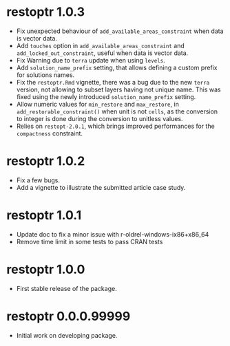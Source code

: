 # restoptr 1.0.3

- Fix unexpected behaviour of `add_available_areas_constraint` when data is vector data.
- Add `touches` option in `add_available_areas_constraint` and `add_locked_out_constraint`, useful when data is vector data.
- Fix Warning due to `terra` update when using `levels`.
- Add `solution_name_prefix` setting, that allows defining a custom prefix for solutions names.
- Fix the `restoptr.Rmd` vignette, there was a bug due to the new `terra` version, not allowing to subset layers having not unique name. This was fixed using the newly introduced `solution_name_prefix` setting.
- Allow numeric values for `min_restore` and `max_restore`, in `add_restorable_constraint()` when unit is not `cells`, as the conversion to integer is done during the conversion to unitless values.
- Relies on `restopt-2.0.1`, which brings improved performances for the `compactness` constraint.

# restoptr 1.0.2

- Fix a few bugs.
- Add a vignette to illustrate the submitted article case study.

# restoptr 1.0.1

- Update doc to fix a minor issue with r-oldrel-windows-ix86+x86_64
- Remove time limit in some tests to pass CRAN tests

# restoptr 1.0.0

- First stable release of the package.

# restoptr 0.0.0.99999

- Initial work on developing package.
